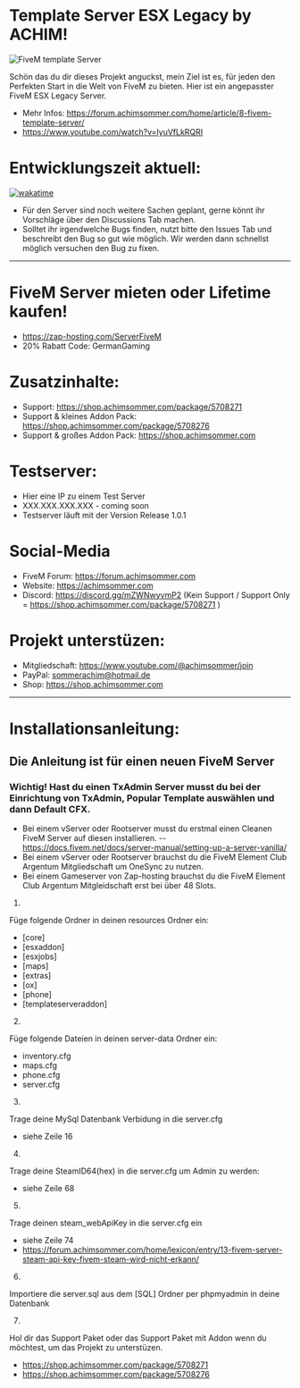 # Template Server ESX Legacy by ACHIM!
![FiveM template Server ](https://github.com/Achim-Sommer/FiveM-ESX-Template-Server/assets/39227403/cc02e74a-6393-4694-a487-7c1ad10f734b)

Schön das du dir dieses Projekt anguckst, mein Ziel ist es, für jeden den Perfekten Start in die Welt von FiveM zu bieten. Hier ist ein angepasster FiveM ESX Legacy Server. 
- Mehr Infos: https://forum.achimsommer.com/home/article/8-fivem-template-server/
- https://www.youtube.com/watch?v=lyuVfLkRQRI
# Entwicklungszeit aktuell:
[![wakatime](https://wakatime.com/badge/user/677681b3-49a8-4ab2-a967-cffb857c9d96/project/80e53313-0c53-4d3c-8616-80b7084fc399.svg)](https://wakatime.com/badge/user/677681b3-49a8-4ab2-a967-cffb857c9d96/project/80e53313-0c53-4d3c-8616-80b7084fc399)

- Für den Server sind noch weitere Sachen geplant, gerne könnt ihr Vorschläge über den Discussions Tab machen.
- Solltet ihr irgendwelche Bugs finden, nutzt bitte den Issues Tab und beschreibt den Bug so gut wie möglich. Wir werden dann schnellst möglich versuchen den Bug zu fixen.
-----------------------------------------
# FiveM Server mieten oder Lifetime kaufen!
- https://zap-hosting.com/ServerFiveM
- 20% Rabatt Code: GermanGaming

# Zusatzinhalte:
- Support: https://shop.achimsommer.com/package/5708271
- Support & kleines Addon Pack: https://shop.achimsommer.com/package/5708276 
- Support & großes Addon Pack: https://shop.achimsommer.com

# Testserver:
- Hier eine IP zu einem Test Server
- XXX.XXX.XXX.XXX - coming soon
- Testserver läuft mit der Version Release 1.0.1
  
# Social-Media
- FiveM Forum: https://forum.achimsommer.com
- Website: https://achimsommer.com
- Discord: https://discord.gg/mZWNwyvmP2 (Kein Support / Support Only = https://shop.achimsommer.com/package/5708271 )


# Projekt unterstüzen:
- Mitgliedschaft: https://www.youtube.com/@achimsommer/join
- PayPal: sommerachim@hotmail.de
- Shop: https://shop.achimsommer.com

-----------------------------------------

# Installationsanleitung:
## Die Anleitung ist für einen neuen FiveM Server
### Wichtig! Hast du einen TxAdmin Server musst du bei der Einrichtung von TxAdmin, Popular Template auswählen und dann Default CFX.

- Bei einem vServer oder Rootserver musst du erstmal einen Cleanen FiveM Server auf diesen installieren.
-- https://docs.fivem.net/docs/server-manual/setting-up-a-server-vanilla/
- Bei einem vServer oder Rootserver brauchst du die FiveM Element Club Argentum Mitgliedschaft um OneSync zu nutzen.
- Bei einem Gameserver von Zap-hosting brauchst du die FiveM Element Club Argentum Mitgleidschaft erst bei über 48 Slots.


1.
Füge folgende Ordner in deinen resources Ordner ein:
- [core]
- [esxaddon]
- [esxjobs]
- [maps]
- [extras]
- [ox]
- [phone]
- [templateserveraddon]

2.
Füge folgende Dateien in deinen server-data Ordner ein:
- inventory.cfg
- maps.cfg
- phone.cfg
- server.cfg

3.
Trage deine MySql Datenbank Verbidung in die server.cfg
- siehe Zeile 16

4.
Trage deine SteamID64(hex) in die server.cfg um Admin zu werden:
- siehe Zeile 68

5.
Trage deinen steam_webApiKey in die server.cfg ein
- siehe Zeile 74
- https://forum.achimsommer.com/home/lexicon/entry/13-fivem-server-steam-api-key-fivem-steam-wird-nicht-erkann/

6.
Importiere die server.sql aus dem [SQL] Ordner per phpmyadmin in deine Datenbank

7.
Hol dir das Support Paket oder das Support Paket mit Addon wenn du möchtest, um das Projekt zu unterstüzen.
- https://shop.achimsommer.com/package/5708271
- https://shop.achimsommer.com/package/5708276 
